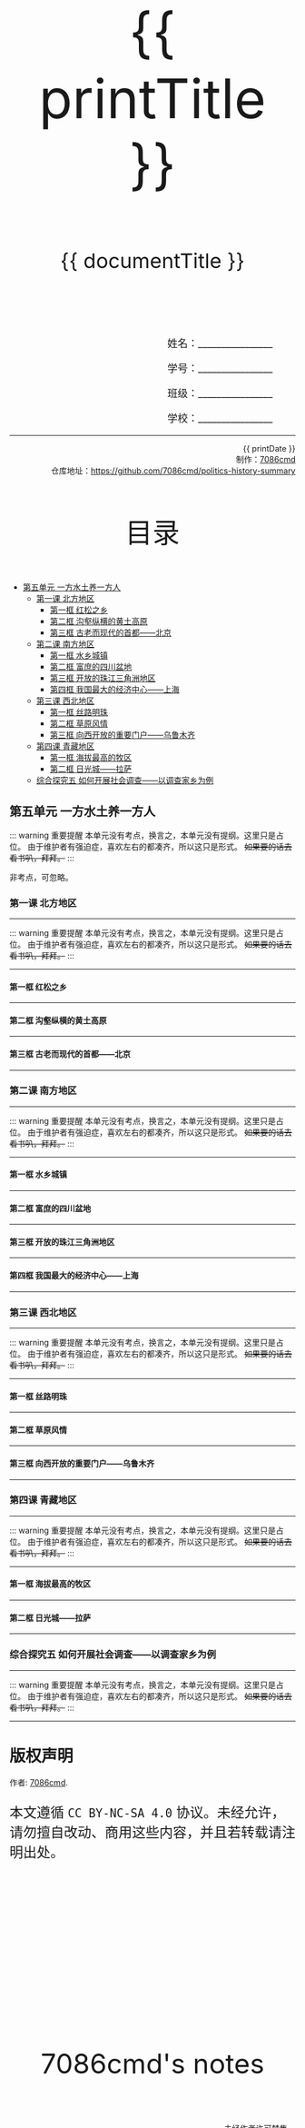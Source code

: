 
  <style>
  #title {
    padding-top: 40%;
    font-size: 96px;
  }

  #subtitle {
    font-size: 36px;
    padding-top: 18%;
  }

  #ending {
    padding-top: 60%;
    font-size: 48px;
    padding-bottom: 12%;
  }

  .center {
    text-align: center;
  }
  .right {
    text-align: right;
  }

  #inform {
    padding-right: 8%;
    font-size: 18px;
  }

  #allinform {
    padding-top: 18%;
  }

  .topic {
    padding-top: 12%;
    padding-bottom: 8%;
    font-size: 48px;
  }
</style>
<div class="center">
  <div id="title">{{ printTitle }}</div>
  <div id="subtitle" v-if="documentTitle !== printTitle">{{ documentTitle }}</div>
</div>
<div class="right" id="allinform">
  <p id="inform">姓名：________________</p>
  <p id="inform">学号：________________</p>
  <p id="inform">班级：________________</p>
  <p id="inform">学校：________________</p>

  <hr />
  <div>
    {{ printDate }}<br />
    制作：<a href="https://github.com/7086cmd/">7086cmd</a><br />
    仓库地址：<a href="https://github.com/7086cmd/politics-history-summary"
      >https://github.com/7086cmd/politics-history-summary</a
    >
  </div>
</div>


<div class="divider_top"></div>

<div class="divider_top"></div>

<div class="center">
  <div class="topic">目录</div>
</div>

  - [第五单元 一方水土养一方人](#第五单元-一方水土养一方人)<br>
    - [第一课 北方地区](#第一课-北方地区)<br>
      - [第一框 红松之乡](#第一框-红松之乡)<br>
      - [第二框 沟壑纵横的黄土高原](#第二框-沟壑纵横的黄土高原)<br>
      - [第三框 古老而现代的首都——北京](#第三框-古老而现代的首都——北京)<br>
    - [第二课 南方地区](#第二课-南方地区)<br>
      - [第一框 水乡城镇](#第一框-水乡城镇)<br>
      - [第二框 富庶的四川盆地](#第二框-富庶的四川盆地)<br>
      - [第三框 开放的珠江三角洲地区](#第三框-开放的珠江三角洲地区)<br>
      - [第四框 我国最大的经济中心——上海](#第四框-我国最大的经济中心——上海)<br>
    - [第三课 西北地区](#第三课-西北地区)<br>
      - [第一框 丝路明珠](#第一框-丝路明珠)<br>
      - [第二框 草原风情](#第二框-草原风情)<br>
      - [第三框 向西开放的重要门户——乌鲁木齐](#第三框-向西开放的重要门户——乌鲁木齐)<br>
    - [第四课 青藏地区](#第四课-青藏地区)<br>
      - [第一框 海拔最高的牧区](#第一框-海拔最高的牧区)<br>
      - [第二框 日光城——拉萨](#第二框-日光城——拉萨)<br>
    - [综合探究五 如何开展社会调查——以调查家乡为例](#综合探究五-如何开展社会调查——以调查家乡为例)<br>

<div class="divider_top"></div>


## 第五单元 一方水土养一方人

::: warning 重要提醒
本单元没有考点，换言之，本单元没有提纲。这里只是占位。
由于维护者有强迫症，喜欢左右的都凑齐，所以这只是形式。
~~如果要的话去看书叭，拜拜。~~
:::

非考点，可忽略。

<div class="divider"></div>

### 第一课 北方地区

---

::: warning 重要提醒
本单元没有考点，换言之，本单元没有提纲。这里只是占位。
由于维护者有强迫症，喜欢左右的都凑齐，所以这只是形式。
~~如果要的话去看书叭，拜拜。~~
:::

---

#### 第一框 红松之乡

---

#### 第二框 沟壑纵横的黄土高原

---

#### 第三框 古老而现代的首都——北京

---

<div class="divider"></div>

### 第二课 南方地区

---

::: warning 重要提醒
本单元没有考点，换言之，本单元没有提纲。这里只是占位。
由于维护者有强迫症，喜欢左右的都凑齐，所以这只是形式。
~~如果要的话去看书叭，拜拜。~~
:::

---

#### 第一框 水乡城镇

---

#### 第二框 富庶的四川盆地

---

#### 第三框 开放的珠江三角洲地区

---

#### 第四框 我国最大的经济中心——上海

---

<div class="divider"></div>

### 第三课 西北地区

---

::: warning 重要提醒
本单元没有考点，换言之，本单元没有提纲。这里只是占位。
由于维护者有强迫症，喜欢左右的都凑齐，所以这只是形式。
~~如果要的话去看书叭，拜拜。~~
:::

---

#### 第一框 丝路明珠

---

#### 第二框 草原风情

---

#### 第三框 向西开放的重要门户——乌鲁木齐

---

<div class="divider"></div>

### 第四课 青藏地区

---

::: warning 重要提醒
本单元没有考点，换言之，本单元没有提纲。这里只是占位。
由于维护者有强迫症，喜欢左右的都凑齐，所以这只是形式。
~~如果要的话去看书叭，拜拜。~~
:::

---

#### 第一框 海拔最高的牧区

---

#### 第二框 日光城——拉萨

---

<div class="divider"></div>

### 综合探究五 如何开展社会调查——以调查家乡为例

---

::: warning 重要提醒
本单元没有考点，换言之，本单元没有提纲。这里只是占位。
由于维护者有强迫症，喜欢左右的都凑齐，所以这只是形式。
~~如果要的话去看书叭，拜拜。~~
:::

---

<div class="divider"></div>

<script setup>
import { ref } from "vue";

const printTitle = ref(decodeURI(new URL(location.href).pathname.split("/")[1])) ?? "政史地总资料";

const documentTitle = ref(decodeURI(new URL(location.href).pathname.split("/").filter(x => (x !== "" && x !== "print")).join(" | "))) ?? "政史地总资料";

const printDate = ref(`导出日期：${new Date().toLocaleDateString()} ${new Date().toLocaleTimeString()}`);

</script>

# 版权声明

作者: [7086cmd](https://github.com/7086cmd).<br>

<p style="font-size: 24px">
本文遵循 <code>CC BY-NC-SA 4.0</code> 协议。未经允许，请勿擅自改动、商用这些内容，并且若转载请注明出处。
</p>

<div class="center">
  <div id="ending">7086cmd's notes</div>
</div>

<div class="right">
  <p>未经作者许可禁售。</p>
</div>
